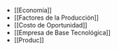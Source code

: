 - [[Economía]]
- [[Factores de la Producción]]
- [[Costo de Oportunidad]]
- [[Empresa de Base Tecnológica]]
- [[Produc]]
